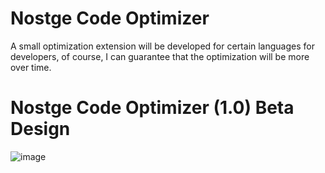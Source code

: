 # Nostge Code Optimizer

A small optimization extension will be developed for certain languages for developers, of course, I can guarantee that the optimization will be more over time.

# Nostge Code Optimizer (1.0) Beta Design

![image](https://github.com/byeco/Nostge-Code-Optimizer/assets/77041562/f96aa699-f1d8-4ba0-be90-a3eabc7fb979)
